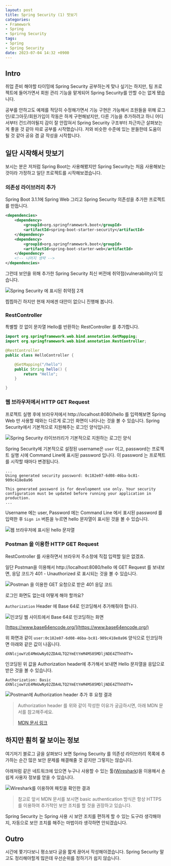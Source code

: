 ```yaml
---
layout: post
title: Spring Security (1) 맛보기
categories:
- Framework
- Spring
- Sprirng Security
tags:
- Spring
- Spring Security
date: 2023-07-04 14:32 +0900
---
```

## Intro

취업 준비 해야할 타이밍에 Spring Security 공부하는게 맞나 싶기는 하지만, 팀 프로젝트에 들어가면서 회원 관리 기능을 맡게되어 Spring Security를 안할 수는 없게 됐습니다.

공부를 안하고도 예제를 적당히 수정해가면서 기능 구현은 가능해서 조원들을 위해 로그인/로그아웃/회원가입이 작동은 하게 구현해놨지만, 다른 기능을 추가하려고 하니 어디서부터 건드려야될지 감이 잘 안잡혀서 Spring Security 구조부터 차근차근 살펴보는게 좋을 것 같아 따로 공부를 시작했습니다. 저와 비슷한 수준에 있는 분들한테 도움이 될 것 같아 공유 겸 글 작성을 시작합니다.

## 일단 시작해서 맛보기

보시는 분은 저처럼 Spring Boot는 사용해봤지만 Spring Security는 처음 사용해보는 것이라 가정하고 일단 프로젝트를 시작해보겠습니다.

### 의존성 라이브러리 추가

Spring Boot 3.1.1에 Spring Web 그리고 Spring Security 의존성을 추가한 프로젝트를 만듭니다.

```xml
<dependencies>
    <dependency>
        <groupId>org.springframework.boot</groupId>
        <artifactId>spring-boot-starter-security</artifactId>
    </dependency>
    <dependency>
        <groupId>org.springframework.boot</groupId>
        <artifactId>spring-boot-starter-web</artifactId>
    </dependency>
    <!-- 나머지 생략 -->
</dependencies>
```

그런데 보안을 위해 추가한 Spring Security 최신 버전에 취약점(vulnerability)이 있습니다.

![Spring Security 에 표시된 취약점 2개](/assets/img/2023-07-04-study-spring-security-1-just-do-it/01-vulnerability-in-spring-security.png)

찝찝하긴 하지만 현재 저에겐 대안이 없으니 진행해 봅니다.

### RestController

특별할 것 없이 문자열 Hello를 반환하는 RestController 를 추가합니다.

```java
import org.springframework.web.bind.annotation.GetMapping;
import org.springframework.web.bind.annotation.RestController;

@RestController
public class HelloController {

    @GetMapping("/hello")
    public String hello() {
        return "Hello";
    }

}
```

### 웹 브라우저에서 HTTP GET Request

프로젝트 실행 후에 브라우저에서 http://localhost:8080/hello 를 입력해보면 Spring Web 만 사용할 때와는 다르게 로그인 화면이 나타나는 것을 볼 수 있습니다. Spring Security에서 기본적으로 지원해주는 로그인 양식입니다.

![Spring Security 라이브러리가 기본적으로 지원하는 로그인 양식](/assets/img/2023-07-04-study-spring-security-1-just-do-it/02-please-sign-in.png)

Spring Security에 기본적으로 설정된 username은 `user` 이고, password는 프로젝트 실행 시에 Command Line에 표시된 password 입니다. 이 password 는 프로젝트를 시작할 때마다 변경됩니다.

```
...
Using generated security password: 0c182e07-6d08-46ba-bc81-909c418e8a96

This generated password is for development use only. Your security configuration must be updated before running your application in production.
...
```

Username 에는 user, Password 에는 Command Line 에서 표시된 password 를 입력한 후 `Sign in` 버튼을 누르면 hello 문자열이 표시된 것을 볼 수 있습니다.

![웹 브라우저에 표시된 hello 문자열](/assets/img/2023-07-04-study-spring-security-1-just-do-it/03-hello-in-web-browser.png)

### Postman 을 이용한 HTTP GET Request

RestController 를 사용하면서 브라우저 주소창에 직접 입력할 일은 없겠죠.

일단 Postman을 이용해서 http://localhost:8080/hello 에 GET Request 를 보내보면, 응답 코드가 401 - Unauthorized 로 표시되는 것을 볼 수 있습니다.

![Postman 을 이용한 GET 요청으로 받은 401 응답 코드](/assets/img/2023-07-04-study-spring-security-1-just-do-it/04-401-in-postman.png)

로그인 화면도 없는데 어떻게 해야 할까요?

`Authorization` Header 에 Base 64로 인코딩해서 추가해줘야 합니다.

![인코딩 웹 사이트에서 Base 64로 인코딩하는 화면](/assets/img/2023-07-04-study-spring-security-1-just-do-it/05-encode-user-cridential.png)

[https://www.base64encode.org/](https://www.base64encode.org/)

위 화면과 같이 `user:0c182e07-6d08-46ba-bc81-909c418e8a96` 양식으로 인코딩하면 아래와 같은 값이 나옵니다.

```
dXNlcjowYzE4MmUwNy02ZDA4LTQ2YmEtYmM4MS05MDljNDE4ZThhOTY=
```

인코딩된 위 값을 Authorization header에 추가해서 보내면 Hello 문자열을 응답으로 받은 것을 볼 수 있습니다.

```
Authorization: Basic dXNlcjowYzE4MmUwNy02ZDA4LTQ2YmEtYmM4MS05MDljNDE4ZThhOTY=
```

![Postman에 Authorization header 추가 후 요청 결과](/assets/img/2023-07-04-study-spring-security-1-just-do-it/06-200-in-postman.png)

> Authorization header 를 위와 같이 작성한 이유가 궁금하시면, 아래 MDN 문서를 참고해주세요.
> 
> [MDN 문서 링크](https://developer.mozilla.org/en-US/docs/Web/HTTP/Headers/Authorization#basic_authentication)

## 하지만 훤히 잘 보이는 정보

여기저기 블로그 글을 살펴보다 보면 Spring Security 를 의존성 라이브러리 목록에 추가하는 순간 많은 보안 문제를 해결해줄 것 같지만 그렇지는 않습니다.

아래처럼 같은 네트워크에 있으면 누구나 사용할 수 있는 툴([Wireshark](https://www.wireshark.org/))을 이용해서 손쉽게 사용자 정보를 얻을 수 있습니다.

![Wireshark를 이용하여 패킷을 확인한 결과](/assets/img/2023-07-04-study-spring-security-1-just-do-it/07-wireshark.png)

>참고로 앞서 MDN 문서를 보시면 basic authentication 방식은 항상 HTTPS 를 이용하여 추가적인 보안 조치를 할 것을 권장하고 있습니다.

Spring Security 는 Spring 사용 시 보안 조치를 편하게 할 수 있는 도구라 생각해야지, 자동으로 보안 조치를 해주는 마법이라 생각하면 안되겠습니다.

## Outro

시간에 쫓기다보니 평소보다 글을 짧게 끊어서 작성해야겠습니다. Spring Security 말고도 정리해야할게 많은데 우선순위를 정하기가 쉽지 않습니다.
